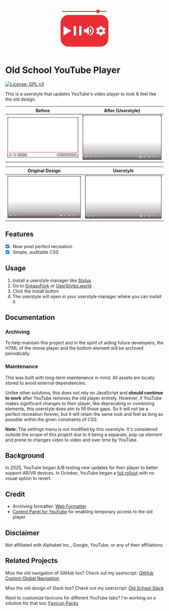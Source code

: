 <p align="center">
  <img
    height="30%"
    width="30%"
    src="img/logo.svg"
    alt="Old School YouTube Player"
    title="Old School YouTube Player"
  />
</p>

# Old School YouTube Player

[![License: GPL v3](https://img.shields.io/badge/license-GPLv3-blue.svg)](LICENSE)

This is a userstyle that updates YouTube's video player to look & feel like the old design.

| Before | After (Userstyle) |
|:-:|:-:|
| <img src = "img/screenshots/before-userstyle.png" alt = "YouTube player without userstyle" title = "YouTube player without userstyle" /> | <img src = "img/screenshots/after-userstyle.png" alt = "YouTube player with the userstyle applied" title = "YouTube player with the userstyle applied" /> |

| Original Design | Userstyle |
|:-:|:-:|
| <img src = "img/screenshots/original-design.png" alt = "YouTube player original design" title = "YouTube player original designd" /> | <img src = "img/screenshots/after-userstyle.png" alt = "YouTube player with the userstyle applied" title = "YouTube player with the userstyle applied" /> |

<tema>

## Features

- [x] Near pixel perfect recreation
- [x] Simple, auditable CSS

## Usage

1. Install a userstyle manager like [Stylus](https://add0n.com/stylus.html)
1. Go to [GreasyFork](#wip) or [UserStyles.world](#wip)
1. Click the install button
1. The userstyle will open in your userstyle manager where you can install it

## Documentation

### Archiving

To help maintain this project and in the spirit of aiding future developers, the HTML of the movie player and the bottom element will be archived periodically.

### Maintenance

This was built with long-term maintenance in mind. All assets are locally stored to avoid external dependencies.

Unlike other solutions, this does not rely on JavaScript and **should continue to work** after YouTube removes the old player entirely. However, if YouTube makes significant changes to their player, like deprecating or combining elements, this userstyle does aim to fill those gaps. So it will not be a perfect recreation forever, but it will retain the same look and feel as long as possible within the given constraints of CSS.

**Note:** The settings menu is not modified by this userstyle. It's considered outside the scope of this project due to it being a separate, pop-up element and prone to changes video to video and over time by YouTube.

## Background

In 2025, YouTube began A/B testing new updates for their player to better support AR/VR devices. In October, YouTube began a [full rollout](https://support.google.com/youtube/thread/380540176) with no visual option to revert.

## Credit

- Archiving formatter: [Web Formatter](https://webformatter.com/html)
- [Control Panel for YouTube](https://soitis.dev/control-panel-for-youtube) for enabling temporary access to the old player

## Disclaimer

Not affiliated with Alphabet Inc., Google, YouTube, or any of their affiliations.

## Related Projects

Miss the old navigation of GitHub too? Check out my userscript: [GitHub Custom Global Navigation](https://github.com/blakegearin/github-custom-global-navigation#readme)

Miss the old design of Slack too? Check out my userscript: [Old School Slack](https://github.com/blakegearin/old-school-slack#readme)

Want to customize favicons for different YouTube tabs? I'm working on a solution for that too: [Favicon Packs](https://github.com/blakegearin/favicon-packs#readme)
